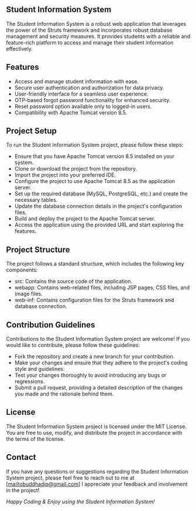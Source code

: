 ## Student Information System
The Student Information System is a robust web application that leverages the power of the Struts framework and incorporates robust database management and security measures. It provides students with a reliable and feature-rich platform to access and manage their student information effectively.

## Features

- Access and manage student information with ease.
- Secure user authentication and authorization for data privacy.
- User-friendly interface for a seamless user experience.
- OTP-based forgot password functionality for enhanced security.
- Reset password option available only to logged-in users.
- Compatibility with Apache Tomcat version 8.5.

## Project Setup
To run the Student Information System project, please follow these steps:

- Ensure that you have Apache Tomcat version 8.5 installed on your system.
- Clone or download the project from the repository.
- Import the project into your preferred IDE.
- Configure the project to use Apache Tomcat 8.5 as the application server.
- Set up the required database (MySQL, PostgreSQL, etc.) and create the necessary tables.
- Update the database connection details in the project's configuration files.
- Build and deploy the project to the Apache Tomcat server.
- Access the application using the provided URL and start exploring the features.

## Project Structure
The project follows a standard structure, which includes the following key components:

- src: Contains the source code of the application.
- webapp: Contains web-related files, including JSP pages, CSS files, and image files.
- web-inf: Contains configuration files for the Struts framework and database connection.

## Contribution Guidelines
Contributions to the Student Information System project are welcome! If you would like to contribute, please follow these guidelines:

- Fork the repository and create a new branch for your contribution.
- Make your changes and ensure that they adhere to the project's coding style and guidelines.
- Test your changes thoroughly to avoid introducing any bugs or regressions.
- Submit a pull request, providing a detailed description of the changes you made and the rationale behind them.

## License
The Student Information System project is licensed under the MIT License. You are free to use, modify, and distribute the project in accordance with the terms of the license.

## Contact
If you have any questions or suggestions regarding the Student Information System project, please feel free to reach out to me at [mailtobuddhadip@gmail.com] I appreciate your feedback and involvement in the project!

_Happy Coding & Enjoy using the Student Information System!_
